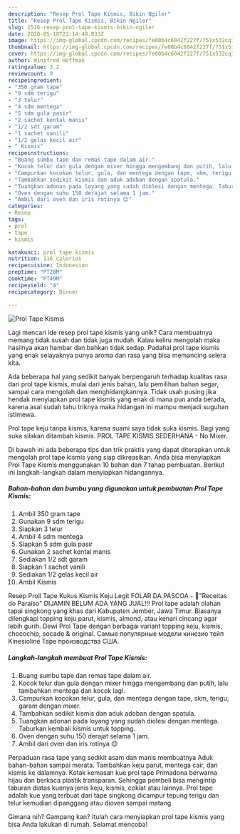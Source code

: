 ```yaml
---
description: "Resep Prol Tape Kismis, Bikin Ngiler"
title: "Resep Prol Tape Kismis, Bikin Ngiler"
slug: 1516-resep-prol-tape-kismis-bikin-ngiler
date: 2020-05-18T23:14:49.833Z
image: https://img-global.cpcdn.com/recipes/fe00b4c6042f227f/751x532cq70/prol-tape-kismis-foto-resep-utama.jpg
thumbnail: https://img-global.cpcdn.com/recipes/fe00b4c6042f227f/751x532cq70/prol-tape-kismis-foto-resep-utama.jpg
cover: https://img-global.cpcdn.com/recipes/fe00b4c6042f227f/751x532cq70/prol-tape-kismis-foto-resep-utama.jpg
author: Winifred Hoffman
ratingvalue: 3.2
reviewcount: 9
recipeingredient:
- "350 gram tape"
- "9 sdm terigu"
- "3 telur"
- "4 sdm mentega"
- "5 sdm gula pasir"
- "2 sachet kental manis"
- "1/2 sdt garam"
- "1 sachet vanili"
- "1/2 gelas kecil air"
- " Kismis"
recipeinstructions:
- "Buang sumbu tape dan remas tape dalam air."
- "Kocok telur dan gula dengan mixer hingga mengembang dan putih, lalu tambahkan mentega dan kocok lagi."
- "Campurkan kocokan telur, gula, dan mentega dengan tape, skm, terigu, garam dengan mixer."
- "Tambahkan sedikit kismis dan aduk adoban dengan spatula."
- "Tuangkan adonan pada loyang yang sudah diolesi dengan mentega. Taburkan kembali kismis untuk topping."
- "Oven dengan suhu 150 derajat selama 1 jam."
- "Ambil dari oven dan iris rotinya 😊"
categories:
- Resep
tags:
- prol
- tape
- kismis

katakunci: prol tape kismis 
nutrition: 116 calories
recipecuisine: Indonesian
preptime: "PT28M"
cooktime: "PT49M"
recipeyield: "4"
recipecategory: Dinner

---
```



![Prol Tape Kismis](https://img-global.cpcdn.com/recipes/fe00b4c6042f227f/751x532cq70/prol-tape-kismis-foto-resep-utama.jpg)

Lagi mencari ide resep prol tape kismis yang unik? Cara membuatnya memang tidak susah dan tidak juga mudah. Kalau keliru mengolah maka hasilnya akan hambar dan bahkan tidak sedap. Padahal prol tape kismis yang enak selayaknya punya aroma dan rasa yang bisa memancing selera kita.

Ada beberapa hal yang sedikit banyak berpengaruh terhadap kualitas rasa dari prol tape kismis, mulai dari jenis bahan, lalu pemilihan bahan segar, sampai cara mengolah dan menghidangkannya. Tidak usah pusing jika hendak menyiapkan prol tape kismis yang enak di mana pun anda berada, karena asal sudah tahu triknya maka hidangan ini mampu menjadi suguhan istimewa.

Prol tape keju tanpa kismis, karena suami saya tidak suka kismis. Bagi yang suka silakan ditambah kismis. PROL TAPE KISMIS SEDERHANA - No Mixer.


Di bawah ini ada beberapa tips dan trik praktis yang dapat diterapkan untuk mengolah prol tape kismis yang siap dikreasikan. Anda bisa menyiapkan Prol Tape Kismis menggunakan 10 bahan dan 7 tahap pembuatan. Berikut ini langkah-langkah dalam menyiapkan hidangannya.

<!--inarticleads1-->

##### Bahan-bahan dan bumbu yang digunakan untuk pembuatan Prol Tape Kismis:

1. Ambil 350 gram tape
1. Gunakan 9 sdm terigu
1. Siapkan 3 telur
1. Ambil 4 sdm mentega
1. Siapkan 5 sdm gula pasir
1. Gunakan 2 sachet kental manis
1. Sediakan 1/2 sdt garam
1. Siapkan 1 sachet vanili
1. Sediakan 1/2 gelas kecil air
1. Ambil  Kismis


Resep Proll Tape Kukus Kismis Keju Legit FOLAR DA PÁSCOA - 🍎&#34;Receitas do Paraíso&#34; DIJAMIN BELUM ADA YANG JUAL!!! Prol tape adalah olahan tapai singkong yang khas dari Kabupaten Jember, Jawa Timur. Biasanya dilengkapi topping keju parut, kismis, almond, atau kenari cincang agar lebih gurih. Dewi Prol Tape dengan berbagai variant topping keju, kismis, chocochip, socade &amp; original. Самые популярные модели кинезио тейп Kinesioline Tape производства США. 

<!--inarticleads2-->

##### Langkah-langkah membuat Prol Tape Kismis:

1. Buang sumbu tape dan remas tape dalam air.
1. Kocok telur dan gula dengan mixer hingga mengembang dan putih, lalu tambahkan mentega dan kocok lagi.
1. Campurkan kocokan telur, gula, dan mentega dengan tape, skm, terigu, garam dengan mixer.
1. Tambahkan sedikit kismis dan aduk adoban dengan spatula.
1. Tuangkan adonan pada loyang yang sudah diolesi dengan mentega. Taburkan kembali kismis untuk topping.
1. Oven dengan suhu 150 derajat selama 1 jam.
1. Ambil dari oven dan iris rotinya 😊


Perpaduan rasa tape yang sedikit asam dan manis membuatnya Aduk bahan-bahan sampai merata. Tambahkan keju parut, mentega cair, dan kismis ke dalamnya. Kotak kemasan kue prol tape Primadona berwarna hijau dan berkaca plastik transparan. Sehingga pembeli bisa mengintip taburan diatas kuenya jenis keju, kismis, coklat atau lainnya. Prol tape adalah kue yang terbuat dari tape singkong dicampur tepung terigu dan telur kemudian dipanggang atau dioven sampai matang. 

Gimana nih? Gampang kan? Itulah cara menyiapkan prol tape kismis yang bisa Anda lakukan di rumah. Selamat mencoba!
